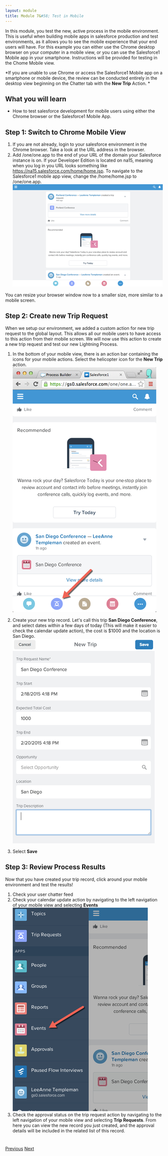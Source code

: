 ```yaml
---
layout: module
title: Module 7&#58; Test in Mobile 
---
```


In this module, you test the new, active process in the mobile environment. This is useful when building mobile apps in salesforce production and test environments, as it allows you to see the mobile experience that your end users will have. For this example you can either use the Chrome desktop browser on your computer in a mobile view, or you can use the Salesforce1 Mobile app in your smartphone. Instructions will be provided for testing in the Chome Mobile view. 

*If you are unable to use Chrome or access the Salesforce1 Mobile app on a smartphone or mobile device, the review can be conducted entirely in the desktop view beginning on the Chatter tab with the **New Trip** Action. *



## What you will learn

- How to test salesforce development for mobile users using either the Chrome browser or the Salesforce1 Mobile App. 



## Step 1: Switch to Chrome Mobile View

1. If you are not already, login to your salesforce environment in the Chrome browser. Take a look at the URL address in the browser. 
2. Add /one/one.app to the end of your URL of the domain your Salesforce instance is on. If your Developer Edition is located on na15, meaning when you log in you URL looks something like https://na15.salesforce.com/home/home.jsp. To navigate to the Salesforce1 mobile app view, change the /home/home.jsp to /one/one.app. 
![](images/mobile1.jpg)


You can resize your browser window now to a smaller size, more similar to a mobile screen. 


## Step 2: Create new Trip Request
When we setup our environment, we added a custom action for new trip request to the global layout. This allows all our mobile users to have access to this action from their mobile screen. We will now use this action to create a new trip request and test our new Lightning Process. 

1. In the bottom of your mobile view, there is an action bar containing the icons for your mobile actions. Select the helicopter icon for the **New Trip** action. 
![](images/mobile3.jpg)

2. Create your new trip record. Let's call this trip **San Diego Conference**, and select dates within a few days of today (This will make it easier to check the calendar update action), the cost is $1000 and the location is San Diego. 
![](images/mobile4.jpg)
3. Select **Save**



## Step 3: Review Process Results 
Now that you have created your trip record, click around your mobile environment and test the results! 


1. Check your user chatter feed
2. Check your calendar update action by navigating to the left navigation of your mobile view and selecting **Events**
![](images/mobile5.jpg)
3. Check the approval status on the trip request action by navigating to the left navigation of your mobile view and selecting **Trip Requests**. From here you can view the new record you just created, and the approval details will be included in the related list of this record. 





<div class="row" style="margin-top:40px;">
<div class="col-sm-12">
<a href="create-searchbar-component.html" class="btn btn-default"><i class="glyphicon glyphicon-chevron-left"></i> Previous</a>
<a href="next.html" class="btn btn-default pull-right">Next <i class="glyphicon glyphicon-chevron-right"></i></a>
</div>
</div>
